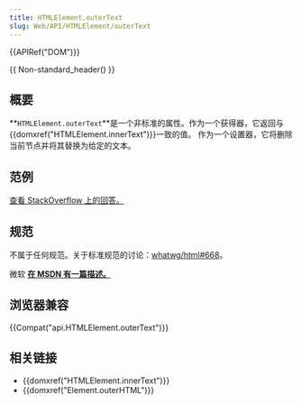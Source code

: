 ```yaml
---
title: HTMLElement.outerText
slug: Web/API/HTMLElement/outerText
---
```


{{APIRef("DOM")}}

{{ Non-standard_header() }}

## 概要

**`HTMLElement.outerText`**是一个非标准的属性。作为一个获得器，它返回与{{domxref("HTMLElement.innerText")}}一致的值。 作为一个设置器，它将删除当前节点并将其替换为给定的文本。

## 范例

[查看 StackOverflow 上的回答。](https://stackoverflow.com/a/18481435)

## 规范

不属于任何规范。关于标准规范的讨论：[whatwg/html#668](https://github.com/whatwg/html/issues/668)。

微软 **[在 MSDN 有一篇描述。](<https://msdn.microsoft.com/en-us/library/ms534311(v=vs.85).aspx>)**

## 浏览器兼容

{{Compat("api.HTMLElement.outerText")}}

## 相关链接

- {{domxref("HTMLElement.innerText")}}
- {{domxref("Element.outerHTML")}}
